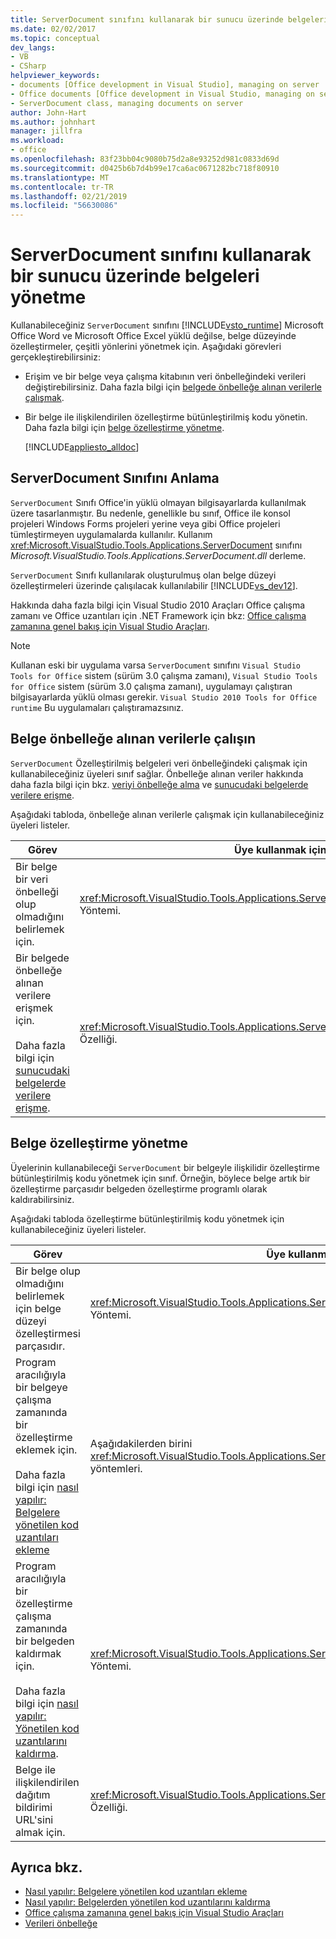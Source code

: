 ```yaml
---
title: ServerDocument sınıfını kullanarak bir sunucu üzerinde belgeleri yönetme
ms.date: 02/02/2017
ms.topic: conceptual
dev_langs:
- VB
- CSharp
helpviewer_keywords:
- documents [Office development in Visual Studio], managing on server
- Office documents [Office development in Visual Studio, managing on server
- ServerDocument class, managing documents on server
author: John-Hart
ms.author: johnhart
manager: jillfra
ms.workload:
- office
ms.openlocfilehash: 83f23bb04c9080b75d2a8e93252d981c0833d69d
ms.sourcegitcommit: d0425b6b7d4b99e17ca6ac0671282bc718f80910
ms.translationtype: MT
ms.contentlocale: tr-TR
ms.lasthandoff: 02/21/2019
ms.locfileid: "56630086"
---
```

# <a name="manage-documents-on-a-server-by-using-the-serverdocument-class"></a>ServerDocument sınıfını kullanarak bir sunucu üzerinde belgeleri yönetme
  Kullanabileceğiniz `ServerDocument` sınıfını [!INCLUDE[vsto_runtime](../vsto/includes/vsto-runtime-md.md)] Microsoft Office Word ve Microsoft Office Excel yüklü değilse, belge düzeyinde özelleştirmeler, çeşitli yönlerini yönetmek için. Aşağıdaki görevleri gerçekleştirebilirsiniz:

- Erişim ve bir belge veya çalışma kitabının veri önbelleğindeki verileri değiştirebilirsiniz. Daha fazla bilgi için [belgede önbelleğe alınan verilerle çalışmak](#CachedData).

- Bir belge ile ilişkilendirilen özelleştirme bütünleştirilmiş kodu yönetin. Daha fazla bilgi için [belge özelleştirme yönetme](#CustomizationInfo).

  [!INCLUDE[appliesto_alldoc](../vsto/includes/appliesto-alldoc-md.md)]

## <a name="understand-the-serverdocument-class"></a>ServerDocument Sınıfını Anlama
 `ServerDocument` Sınıfı Office'in yüklü olmayan bilgisayarlarda kullanılmak üzere tasarlanmıştır. Bu nedenle, genellikle bu sınıf, Office ile konsol projeleri Windows Forms projeleri yerine veya gibi Office projeleri tümleştirmeyen uygulamalarda kullanılır. Kullanım <xref:Microsoft.VisualStudio.Tools.Applications.ServerDocument> sınıfını *Microsoft.VisualStudio.Tools.Applications.ServerDocument.dll* derleme.

 `ServerDocument` Sınıfı kullanılarak oluşturulmuş olan belge düzeyi özelleştirmeleri üzerinde çalışılacak kullanılabilir [!INCLUDE[vs_dev12](../vsto/includes/vs-dev12-md.md)].

 Hakkında daha fazla bilgi için Visual Studio 2010 Araçları Office çalışma zamanı ve Office uzantıları için .NET Framework için bkz: [Office çalışma zamanına genel bakış için Visual Studio Araçları](../vsto/visual-studio-tools-for-office-runtime-overview.md).

> [!NOTE]
>  Kullanan eski bir uygulama varsa `ServerDocument` sınıfını `Visual Studio Tools for Office` sistem (sürüm 3.0 çalışma zamanı), `Visual Studio Tools for Office` sistem (sürüm 3.0 çalışma zamanı), uygulamayı çalıştıran bilgisayarlarda yüklü olması gerekir. `Visual Studio 2010 Tools for Office runtime` Bu uygulamaları çalıştıramazsınız.

##  <a name="CachedData"></a> Belge önbelleğe alınan verilerle çalışın
 `ServerDocument` Özelleştirilmiş belgeleri veri önbelleğindeki çalışmak için kullanabileceğiniz üyeleri sınıf sağlar. Önbelleğe alınan veriler hakkında daha fazla bilgi için bkz. [veriyi önbelleğe alma](../vsto/caching-data.md) ve [sunucudaki belgelerde verilere erişme](../vsto/accessing-data-in-documents-on-the-server.md).

 Aşağıdaki tabloda, önbelleğe alınan verilerle çalışmak için kullanabileceğiniz üyeleri listeler.

|Görev|Üye kullanmak için|
|----------|-------------------|
|Bir belge bir veri önbelleği olup olmadığını belirlemek için.|<xref:Microsoft.VisualStudio.Tools.Applications.ServerDocument.IsCacheEnabled%2A> Yöntemi.|
|Bir belgede önbelleğe alınan verilere erişmek için.<br /><br /> Daha fazla bilgi için [sunucudaki belgelerde verilere erişme](../vsto/accessing-data-in-documents-on-the-server.md).|<xref:Microsoft.VisualStudio.Tools.Applications.ServerDocument.CachedData%2A> Özelliği.|

##  <a name="CustomizationInfo"></a> Belge özelleştirme yönetme
 Üyelerinin kullanabileceği `ServerDocument` bir belgeyle ilişkilidir özelleştirme bütünleştirilmiş kodu yönetmek için sınıf. Örneğin, böylece belge artık bir özelleştirme parçasıdır belgeden özelleştirme programlı olarak kaldırabilirsiniz.

 Aşağıdaki tabloda özelleştirme bütünleştirilmiş kodu yönetmek için kullanabileceğiniz üyeleri listeler.

|Görev|Üye kullanmak için|
|----------|-------------------|
|Bir belge olup olmadığını belirlemek için belge düzeyi özelleştirmesi parçasıdır.|<xref:Microsoft.VisualStudio.Tools.Applications.ServerDocument.GetCustomizationVersion%2A> Yöntemi.|
|Program aracılığıyla bir belgeye çalışma zamanında bir özelleştirme eklemek için.<br /><br /> Daha fazla bilgi için [nasıl yapılır: Belgelere yönetilen kod uzantıları ekleme](../vsto/how-to-attach-managed-code-extensions-to-documents.md)|Aşağıdakilerden birini <xref:Microsoft.VisualStudio.Tools.Applications.ServerDocument.AddCustomization%2A> yöntemleri.|
|Program aracılığıyla bir özelleştirme çalışma zamanında bir belgeden kaldırmak için.<br /><br /> Daha fazla bilgi için [nasıl yapılır: Yönetilen kod uzantılarını kaldırma](../vsto/how-to-remove-managed-code-extensions-from-documents.md).|<xref:Microsoft.VisualStudio.Tools.Applications.ServerDocument.RemoveCustomization%2A> Yöntemi.|
|Belge ile ilişkilendirilen dağıtım bildirimi URL'sini almak için.|<xref:Microsoft.VisualStudio.Tools.Applications.ServerDocument.DeploymentManifestUrl%2A> Özelliği.|

## <a name="see-also"></a>Ayrıca bkz.
- [Nasıl yapılır: Belgelere yönetilen kod uzantıları ekleme](../vsto/how-to-attach-managed-code-extensions-to-documents.md)
- [Nasıl yapılır: Belgelerden yönetilen kod uzantılarını kaldırma](../vsto/how-to-remove-managed-code-extensions-from-documents.md)
- [Office çalışma zamanına genel bakış için Visual Studio Araçları](../vsto/visual-studio-tools-for-office-runtime-overview.md)
- [Verileri önbelleğe](../vsto/caching-data.md)
